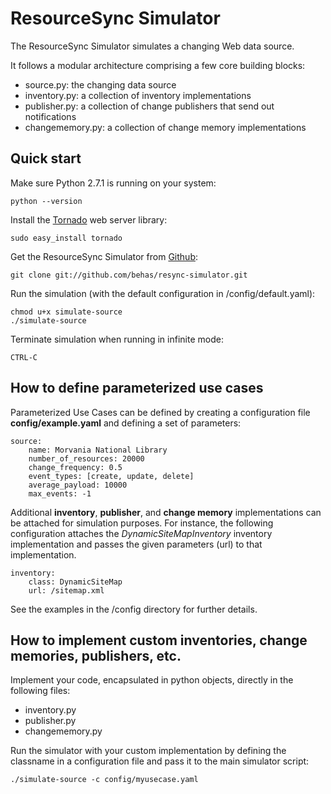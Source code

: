 # ResourceSync Simulator

The ResourceSync Simulator simulates a changing Web data source.

It follows a modular architecture comprising a few core building blocks:

* source.py: the changing data source
* inventory.py: a collection of inventory implementations
* publisher.py: a collection of change publishers that send out notifications
* changememory.py: a collection of change memory implementations


## Quick start

Make sure Python 2.7.1 is running on your system:

    python --version

Install the [Tornado](http://www.tornadoweb.org/) web server library:

    sudo easy_install tornado
    
Get the ResourceSync Simulator from [Github](http://www.github.com/behas/resync-simulator):

    git clone git://github.com/behas/resync-simulator.git
    
Run the simulation (with the default configuration in /config/default.yaml):
    
    chmod u+x simulate-source
    ./simulate-source

Terminate simulation when running in infinite mode:

    CTRL-C


## How to define parameterized use cases

Parameterized Use Cases can be defined by creating a configuration file **config/example.yaml** and defining a set of parameters:

    source:
        name: Morvania National Library
        number_of_resources: 20000
        change_frequency: 0.5
        event_types: [create, update, delete]
        average_payload: 10000
        max_events: -1
        
Additional **inventory**, **publisher**, and **change memory** implementations
can be attached for simulation purposes. For instance, the following configuration attaches the *DynamicSiteMapInventory* inventory implementation and passes the given parameters (url) to that implementation.

    inventory:
        class: DynamicSiteMap
        url: /sitemap.xml

See the examples in the /config directory for further details.


## How to implement custom inventories, change memories, publishers, etc.

Implement your code, encapsulated in python objects, directly in the following files:

* inventory.py
* publisher.py
* changememory.py

Run the simulator with your custom implementation by defining the classname in a configuration file and pass it to the main simulator script:

    ./simulate-source -c config/myusecase.yaml
